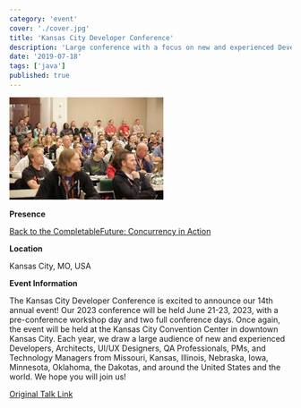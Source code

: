```yaml
---
category: 'event'
cover: './cover.jpg'
title: 'Kansas City Developer Conference'
description: 'Large conference with a focus on new and experienced Developers, Architects, UI/UX Designers'
date: '2019-07-18'
tags: ['java']
published: true
---
```

![cover](./cover.jpg)

**Presence**

[Back to the CompletableFuture: Concurrency in Action]()

**Location**

Kansas City, MO, USA

**Event Information**

The Kansas City Developer Conference is excited to announce our 14th annual event! Our 2023 conference will be held June 21-23, 2023, with a pre-conference workshop day and two full conference days. Once again, the event will be held at the Kansas City Convention Center in downtown Kansas City. Each year, we draw a large audience of new and experienced Developers, Architects, UI/UX Designers, QA Professionals, PMs, and Technology Managers from Missouri, Kansas, Illinois, Nebraska, Iowa, Minnesota, Oklahoma, the Dakotas, and around the United States and the world. We hope you will join us!

[Original Talk Link](https://kcdc2019.myconf.app/session/ses-85724)